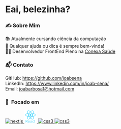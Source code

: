 # Eai, belezinha?


### ✍️ Sobre Mim

📚 Atualmente cursando ciência da computação <br>
💬 Qualquer ajuda ou dica é sempre bem-vinda! <br>
👩‍💻 Desenvolvedor FrontEnd Pleno na <a href="https://www.conexasaude.com.br">Conexa Saúde</a> <br>


### 📬 Contato

GitHub: https://github.com/joabsena<br>
LinkedIn: https://www.linkedin.com/in/joab-sena/ <br>
Email: <a href="mailto:joabarbosa1@hotmail.com">joabarbosa1@hotmail.com</a>


### <b>:brain: &nbsp;Focado em</b></summary><br/>
<p align="left"> <a href="https://nextjs.org/" target="_blank"> <img src="https://cdn.worldvectorlogo.com/logos/nextjs-3.svg" alt="nextjs" width="40" height="40"/> </a> <a href="https://reactjs.org/" target="_blank"> <img src="https://raw.githubusercontent.com/devicons/devicon/master/icons/react/react-original-wordmark.svg" alt="react" width="40" height="40"/> </a> <a href="https://jestjs.io/pt-BR/" target="_blank"> <img src="https://www.vectorlogo.zone/logos/jestjsio/jestjsio-ar21.svg" alt="css3" width="40" height="40"/> </a> </a> <a href="https://www.typescriptlang.org/" target="_blank"> <img src="https://www.vectorlogo.zone/logos/typescriptlang/typescriptlang-icon.svg" alt="css3" width="40" height="40"/> </a></p>
<br>
